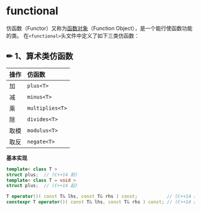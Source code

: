 # functional

仿函数（Functor）又称为[函数对象](../advanced-c++/function-object.md)（Function Object），是一个能行使函数功能的类。 在`<functional>`头文件中定义了如下三类仿函数：

## ✏ 1、**算术类仿函数**

| 操作 | 仿函数 |
| :--- | :--- |
| 加 | `plus<T>` |
| 减 | `minus<T>` |
| 乘 | `multiplies<T>` |
| 除 | `divides<T>` |
| 取模 | `modulus<T>` |
| 取反 | `negate<T>` |

**基本实现**

```cpp
template< class T >
struct plus;  // (C++14 前)
template< class T = void >
struct plus;  // (C++14 起)

T operator()( const T& lhs, const T& rhs ) const;           // (C++14 前)
constexpr T operator()( const T& lhs, const T& rhs ) const; // (C++14 起)
```

